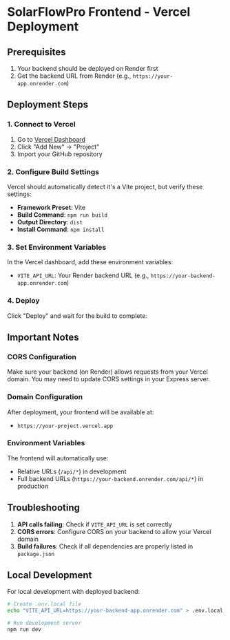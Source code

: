 # SolarFlowPro Frontend - Vercel Deployment

## Prerequisites

1. Your backend should be deployed on Render first
2. Get the backend URL from Render (e.g., `https://your-app.onrender.com`)

## Deployment Steps

### 1. Connect to Vercel

1. Go to [Vercel Dashboard](https://vercel.com/dashboard)
2. Click "Add New" → "Project"
3. Import your GitHub repository

### 2. Configure Build Settings

Vercel should automatically detect it's a Vite project, but verify these settings:

- **Framework Preset**: Vite
- **Build Command**: `npm run build`
- **Output Directory**: `dist`
- **Install Command**: `npm install`

### 3. Set Environment Variables

In the Vercel dashboard, add these environment variables:

- `VITE_API_URL`: Your Render backend URL (e.g., `https://your-backend-app.onrender.com`)

### 4. Deploy

Click "Deploy" and wait for the build to complete.

## Important Notes

### CORS Configuration

Make sure your backend (on Render) allows requests from your Vercel domain. You may need to update CORS settings in your Express server.

### Domain Configuration

After deployment, your frontend will be available at:
- `https://your-project.vercel.app`

### Environment Variables

The frontend will automatically use:
- Relative URLs (`/api/*`) in development
- Full backend URLs (`https://your-backend.onrender.com/api/*`) in production

## Troubleshooting

1. **API calls failing**: Check if `VITE_API_URL` is set correctly
2. **CORS errors**: Configure CORS on your backend to allow your Vercel domain
3. **Build failures**: Check if all dependencies are properly listed in `package.json`

## Local Development

For local development with deployed backend:
```bash
# Create .env.local file
echo "VITE_API_URL=https://your-backend-app.onrender.com" > .env.local

# Run development server
npm run dev
```